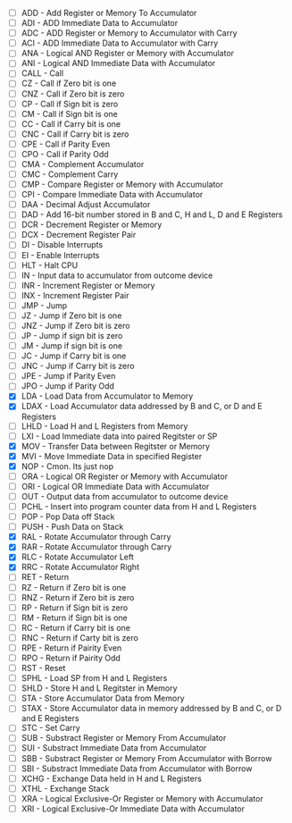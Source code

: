 - [ ] ADD - Add Register or Memory To Accumulator
- [ ] ADI - ADD Immediate Data to Accumulator
- [ ] ADC - ADD Register or Memory to Accumulator with Carry
- [ ] ACI - ADD Immediate Data to Accumulator with Carry
- [ ] ANA - Logical AND Register or Memory with Accumulator
- [ ] ANI - Logical AND Immediate Data with Accumulator
- [ ] CALL - Call
- [ ] CZ - Call if Zero bit is one
- [ ] CNZ - Call if Zero bit is zero
- [ ] CP - Call if Sign bit is zero
- [ ] CM - Call if Sign bit is one
- [ ] CC - Call if Carry bit is one
- [ ] CNC - Call if Carry bit is zero
- [ ] CPE - Call if Parity Even
- [ ] CPO - Call if Parity Odd
- [ ] CMA - Complement Accumulator
- [ ] CMC - Complement Carry
- [ ] CMP - Compare Register or Memory with Accumulator
- [ ] CPI - Compare Immediate Data with Accumulator
- [ ] DAA - Decimal Adjust Accumulator
- [ ] DAD - Add 16-bit number stored in B and C, H and L, D and E Registers
- [ ] DCR - Decrement Register or Memory
- [ ] DCX - Decrement Register Pair
- [ ] DI - Disable Interrupts
- [ ] EI - Enable Interrupts
- [ ] HLT - Halt CPU
- [ ] IN - Input data to accumulator from outcome device
- [ ] INR - Increment Register or Memory
- [ ] INX - Increment Register Pair
- [ ] JMP - Jump
- [ ] JZ - Jump if Zero bit is one
- [ ] JNZ - Jump if Zero bit is zero
- [ ] JP - Jump if sign bit is zero
- [ ] JM - Jump if sign bit is one
- [ ] JC - Jump if Carry bit is one
- [ ] JNC - Jump if Carry bit is zero
- [ ] JPE - Jump if Parity Even
- [ ] JPO - Jump if Parity Odd
- [x] LDA - Load Data from Accumulator to Memory
- [x] LDAX - Load Accumulator data addressed by B and C, or D and E Registers
- [ ] LHLD - Load H and L Registers from Memory
- [ ] LXI - Load Immediate data into paired Regitster or SP
- [x] MOV - Transfer Data between Regitster or Memory
- [x] MVI - Move Immediate Data in specified Register
- [x] NOP - Cmon. Its just nop
- [ ] ORA - Logical OR Register or Memory with Accumulator
- [ ] ORI - Logical OR Immediate Data with Accumulator
- [ ] OUT - Output data from accumulator to outcome device
- [ ] PCHL - Insert into program counter data from H and L Registers
- [ ] POP - Pop Data off Stack
- [ ] PUSH - Push Data on Stack
- [x] RAL - Rotate Accumulator through Carry
- [x] RAR - Rotate Accumulator through Carry
- [x] RLC - Rotate Accumulator Left
- [x] RRC - Rotate Accumulator Right
- [ ] RET - Return
- [ ] RZ - Return if Zero bit is one
- [ ] RNZ - Return if Zero bit is zero
- [ ] RP - Return if Sign bit is zero
- [ ] RM - Return if Sign bit is one
- [ ] RC - Return if Carry bit is one
- [ ] RNC - Return if Carty bit is zero
- [ ] RPE - Return if Pairity Even
- [ ] RPO - Return if Pairity Odd
- [ ] RST - Reset
- [ ] SPHL - Load SP from H and L Registers
- [ ] SHLD - Store H and L Regitster in Memory
- [ ] STA - Store Accumulator Data from Memory
- [ ] STAX - Store Accumulator data in memory addressed by B and C, or D and E Registers
- [ ] STC - Set Carry
- [ ] SUB - Substract Register or Memory From Accumulator
- [ ] SUI - Substract Immediate Data from Accumulator
- [ ] SBB - Substract Register or Memory From Accumulator with Borrow
- [ ] SBI - Substract Immediate Data from Accumulator with Borrow
- [ ] XCHG - Exchange Data held in H and L Registers
- [ ] XTHL - Exchange Stack
- [ ] XRA - Logical Exclusive-Or Register or Memory with Accumulator
- [ ] XRI - Logical Exclusive-Or Immediate Data with Accumulator
